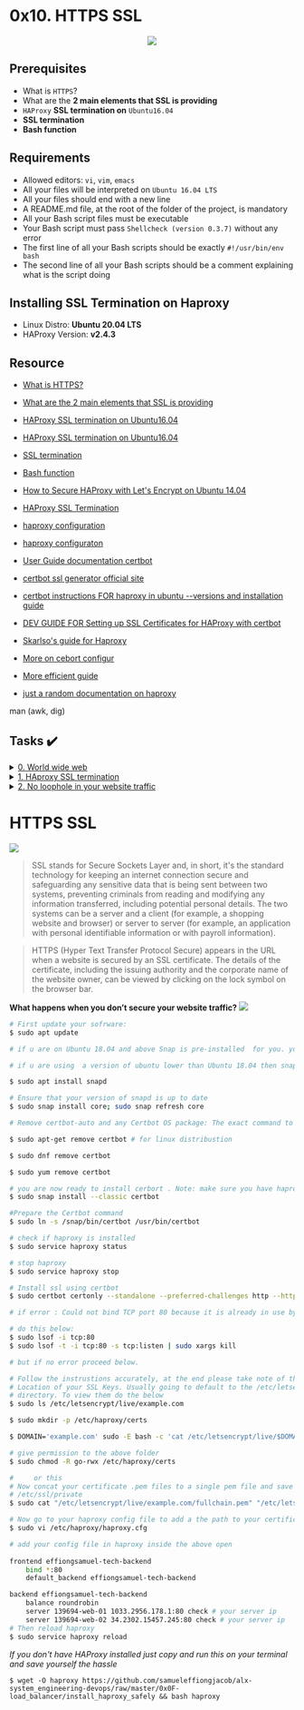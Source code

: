 # 0x10. HTTPS SSL 

<p align="center">
  <img src="https://s3.amazonaws.com/intranet-projects-files/holbertonschool-sysadmin_devops/276/FlhGPEK.png"/>
</p>

## Prerequisites
- What is `HTTPS`?
- What are the __2 main elements that SSL is providing__
- `HAProxy` __SSL termination on__ `Ubuntu16.04`
- __SSL termination__
- __Bash function__

## Requirements

- Allowed editors: `vi`, `vim`, `emacs`
- All your files will be interpreted on `Ubuntu 16.04 LTS`
- All your files should end with a new line
- A README.md file, at the root of the folder of the project, is mandatory
- All your Bash script files must be executable
- Your Bash script must pass `Shellcheck (version 0.3.7)` without any error
- The first line of all your Bash scripts should be exactly `#!/usr/bin/env bash`
- The second line of all your Bash scripts should be a comment explaining what is the script doing

## Installing SSL Termination on Haproxy
- Linux Distro: __Ubuntu 20.04 LTS__
- HAProxy Version: __v2.4.3__

## Resource

- [What is HTTPS?](https://www.instantssl.com/http-vs-https)

- [What are the 2 main elements that SSL is providing](https://www.sslshopper.com/why-ssl-the-purpose-of-using-ssl-certificates.html)

- [HAProxy SSL termination on Ubuntu16.04](https://docs.ionos.com/cloud/)

- [HAProxy SSL termination on Ubuntu16.04](https://devops.ionos.com/tutorials/install-and-configure-haproxy-load-balancer-on-ubuntu-1604/)

- [SSL termination](https://en.wikipedia.org/wiki/TLS_termination_proxy)

- [Bash function](https://tldp.org/LDP/abs/html/complexfunct.html)

- [How to Secure HAProxy with Let's Encrypt on Ubuntu 14.04](https://www.digitalocean.com/community/tutorials/how-to-secure-haproxy-with-let-s-encrypt-on-ubuntu-14-04)

- [HAProxy SSL Termination](https://www.haproxy.com/blog/haproxy-ssl-termination/)

- [haproxy configuration](https://www.ssllabs.com/ssltest/)

- [haproxy configuraton](https://www.haproxy.com/blog/the-four-essential-sections-of-an-haproxy-configuration/)

- [User Guide documentation certbot](https://eff-certbot.readthedocs.io/en/stable/using.html#changing-a-certificate-s-key-type)


- [certbot ssl generator official site](https://certbot.eff.org/)

- [certbot instructions FOR haproxy in ubuntu --versions and installation guide](https://certbot.eff.org/instructions?ws=haproxy&os=ubuntufocal)

- [DEV GUIDE FOR Setting up SSL Certificates for HAProxy with certbot](https://dev.to/phansch/setting-up-ssl-certificates-for-haproxy-with-certbot-bb0)


- [Skarlso's guide for Haproxy](https://skarlso.github.io/2017/02/15/how-to-https-with-hugo-letsencrypt-haproxy/)

- [More on cebort configur](https://markontech.com/linux/install-lets-encrypt-ssl-on-haproxy/)


- [More efficient guide](https://www.linuxtechi.com/how-to-setup-haproxy-ssl-termination-ubuntu/)

- [just a random documentation on haproxy ](https://serversforhackers.com/c/letsencrypt-with-haproxy)

man (awk, dig)
## Tasks :heavy_check_mark:

<details>
<summary><a href="./0-world_wide_web">0. World wide web</a></summary><br>
<a href='https://postimg.cc/w3QxtHzN' target='_blank'><img src='https://i.postimg.cc/Y2Jvsqyd/image.png' border='0' alt='image'/></a>
</details>

<details>
<summary><a href="./1-haproxy_ssl_termination">1. HAproxy SSL termination</a></summary><br>
<a href='https://postimages.org/' target='_blank'><img src='https://i.postimg.cc/jSy72SG2/image.png' border='0' alt='image'/></a>
</details>

<details>
<summary><a href="./100-redirect_http_to_https">2. No loophole in your website traffic</a></summary><br>
<a href='https://postimages.org/' target='_blank'><img src='https://i.postimg.cc/Njtg78N1/image.png' border='0' alt='image'/></a>
</details>


# HTTPS SSL

![](https://www.x-cart.com/img/8527/http_to_https-1.webp)

> SSL stands for Secure Sockets Layer and, in short, it's the standard technology for keeping an internet connection secure and safeguarding any sensitive data that is being sent between two systems, preventing criminals from reading and modifying any information transferred, including potential personal details. The two systems can be a server and a client (for example, a shopping website and browser) or server to server (for example, an application with personal identifiable information or with payroll information).

> HTTPS (Hyper Text Transfer Protocol Secure) appears in the URL when a website is secured by an SSL certificate. The details of the certificate, including the issuing authority and the corporate name of the website owner, can be viewed by clicking on the lock symbol on the browser bar.

__What happens when you don’t secure your website traffic?__
<img src='https://s3.amazonaws.com/intranet-projects-files/holbertonschool-sysadmin_devops/276/xCmOCgw.gif'>

```bash
# First update your sofrware: 
$ sudo apt update

# if u are on Ubuntu 18.04 and above Snap is pre-installed  for you. your would not need to install.

# if u are using  a version of ubuntu lower than Ubuntu 18.04 then snap you most intall

$ sudo apt install snapd

# Ensure that your version of snapd is up to date
$ sudo snap install core; sudo snap refresh core

# Remove certbot-auto and any Certbot OS package: The exact command to do this depends on your OS, but common examples are

$ sudo apt-get remove certbot # for linux distribustion

$ sudo dnf remove certbot

$ sudo yum remove certbot

# you are now ready to install cerbort . Note: make sure you have haproxy installed befor doing  this
$ sudo snap install --classic certbot

#Prepare the Certbot command
$ sudo ln -s /snap/bin/certbot /usr/bin/certbot

# check if haproxy is installed
$ sudo service haproxy status

# stop haproxy 
$ sudo service haproxy stop

# Install ssl using certbot
$ sudo certbot certonly --standalone --preferred-challenges http --http-01-port 80 -d exaple.com --non-interactive --agree-tos --email youremail@gmail.com

# if error : Could not bind TCP port 80 because it is already in use by another process on this system (such as a web server). Please stop the program in question and then try again.

# do this below:
$ sudo lsof -i tcp:80
$ sudo lsof -t -i tcp:80 -s tcp:listen | sudo xargs kill

# but if no error proceed below.

# Follow the instrustions accurately, at the end please take note of the
# Location of your SSL Keys. Usually going to default to the /etc/letsencrypt
# directory. To view them do the below
$ sudo ls /etc/letsencrypt/live/example.com

$ sudo mkdir -p /etc/haproxy/certs

$ DOMAIN='example.com' sudo -E bash -c 'cat /etc/letsencrypt/live/$DOMAIN/fullchain.pem /etc/letsencrypt/live/$DOMAIN/privkey.pem > /etc/haproxy/certs/$DOMAIN.pem'

# give permission to the above folder
$ sudo chmod -R go-rwx /etc/haproxy/certs

#     or this
# Now concat your certificate .pem files to a single pem file and save them to
# /etc/ssl/private
$ sudo cat "/etc/letsencrypt/live/example.com/fullchain.pem" "/etc/letsencrypt/live/example.com/privkey.pem" > "/etc/ssl/example.com.pem"

# Now go to your haproxy config file to add a the path to your certificate
$ sudo vi /etc/haproxy/haproxy.cfg

# add your config file in haproxy inside the above open
  
frontend effiongsamuel-tech-backend
    bind *:80
    default_backend effiongsamuel-tech-backend

backend effiongsamuel-tech-backend
    balance roundrobin
    server 139694-web-01 1033.2956.178.1:80 check # your server ip
    server 139694-web-02 34.2302.15457.245:80 check # your server ip
# Then reload haproxy
$ sudo service haproxy reload
```
_If you don't have HAProxy installed just copy and run this on your terminal and save yourself the hassle_

```
$ wget -O haproxy https://github.com/samueleffiongjacob/alx-system_engineering-devops/raw/master/0x0F-load_balancer/install_haproxy_safely && bash haproxy

```


